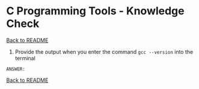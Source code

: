 # C Programming Tools - Knowledge Check

[Back to README](README.md)

1. Provide the output when you enter the command `gcc --version` into the terminal
```
ANSWER:
```

[Back to README](README.md)